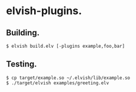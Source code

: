 # elvish-plugins.

## Building.

```
$ elvish build.elv [-plugins example,foo,bar]
```

## Testing.
```
$ cp target/example.so ~/.elvish/lib/example.so
$ ./target/elvish examples/greeting.elv
```
